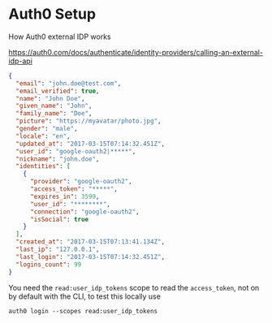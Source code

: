 # Auth0 Setup

How Auth0 external IDP works

https://auth0.com/docs/authenticate/identity-providers/calling-an-external-idp-api

```json
{
  "email": "john.doe@test.com",
  "email_verified": true,
  "name": "John Doe",
  "given_name": "John",
  "family_name": "Doe",
  "picture": "https://myavatar/photo.jpg",
  "gender": "male",
  "locale": "en",
  "updated_at": "2017-03-15T07:14:32.451Z",
  "user_id": "google-oauth2|*****",
  "nickname": "john.doe",
  "identities": [
    {
      "provider": "google-oauth2",
      "access_token": "*****",
      "expires_in": 3599,
      "user_id": "********",
      "connection": "google-oauth2",
      "isSocial": true
    }
  ],
  "created_at": "2017-03-15T07:13:41.134Z",
  "last_ip": "127.0.0.1",
  "last_login": "2017-03-15T07:14:32.451Z",
  "logins_count": 99
}
```

You need the `read:user_idp_tokens` scope to read the `access_token`, not on by default with the CLI, to test this locally use

```shell
auth0 login --scopes read:user_idp_tokens
```

